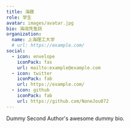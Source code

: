 ```yaml
---
title: 海豚
role: 学生
avatar: images/avatar.jpg
bio: 海阔凭鱼跃
organization:
  name: 上海理工大学
  # url: https://example.com/
social:
  - icon: envelope
    iconPack: fas
    url: mailto:example@example.com
  - icon: twitter
    iconPack: fab
    url: https://example.com/
  - icon: github
    iconPack: fab
    url: https://github.com/NoneJou072
---
```


Dummy Second Author's awesome dummy bio.
